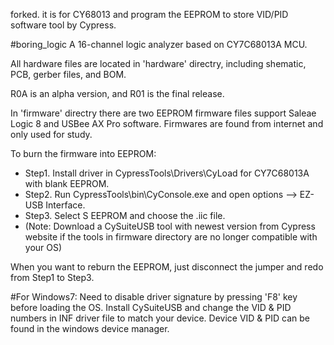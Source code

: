 forked.
it is for CY68013 and program the EEPROM to store VID/PID
software tool by Cypress.



#boring_logic
A 16-channel logic analyzer based on CY7C68013A MCU.

All hardware files are located in 'hardware' directry, including shematic, PCB, gerber files, and BOM.

R0A is an alpha version, and R01 is the final release.

In 'firmware' directry there are two EEPROM firmware files support Saleae Logic 8 and USBee AX Pro software. Firmwares are found from internet and only used for study.

To burn the firmware into EEPROM:

- Step1. Install driver in CypressTools\Drivers\CyLoad for CY7C68013A with blank EEPROM.
- Step2. Run CypressTools\bin\CyConsole.exe and open options --> EZ-USB Interface.
- Step3. Select S EEPROM and choose the .iic file.
- (Note: Download a CySuiteUSB tool with newest version from Cypress website if the tools in firmware directory are no longer compatible with your OS)

When you want to reburn the EEPROM, just disconnect the jumper and redo from Step1 to Step3.

#For Windows7:
Need to disable driver signature by pressing 'F8' key before loading the OS. Install CySuiteUSB and change the VID & PID numbers in INF driver file to match your device. Device VID & PID can be found in the windows device manager.
